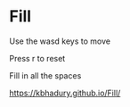 # Fill

Use the wasd keys to move

Press r to reset

Fill in all the spaces

https://kbhadury.github.io/Fill/
